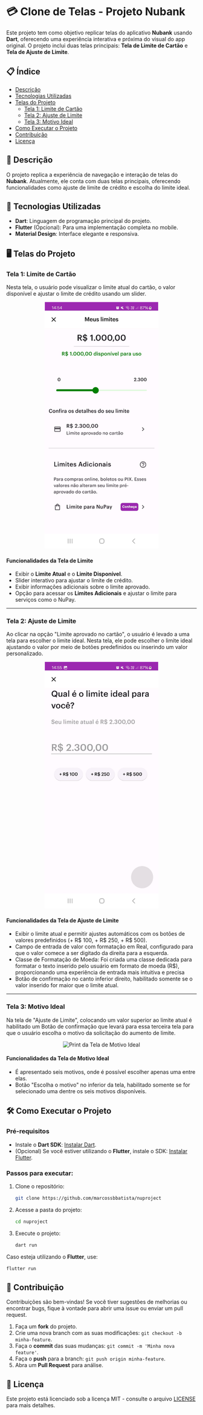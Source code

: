 # 💳 Clone de Telas - Projeto Nubank

Este projeto tem como objetivo replicar telas do aplicativo **Nubank** usando **Dart**, oferecendo uma experiência interativa e próxima do visual do app original. O projeto inclui duas telas principais: **Tela de Limite de Cartão** e **Tela de Ajuste de Limite**.

## 📋 Índice
- [Descrição](#-descrição)
- [Tecnologias Utilizadas](#-tecnologias-utilizadas)
- [Telas do Projeto](#-telas-do-projeto)
    - [Tela 1: Limite de Cartão](#tela-1-limite-de-cartão)
    - [Tela 2: Ajuste de Limite](#tela-2-ajuste-de-limite)
    - [Tela 3: Motivo Ideal](#tela-3-motivo-ideal)
- [Como Executar o Projeto](#-como-executar-o-projeto)
- [Contribuição](#-contribuição)
- [Licença](#-licença)

## 📄 Descrição

O projeto replica a experiência de navegação e interação de telas do **Nubank**. Atualmente, ele conta com duas telas principais, oferecendo funcionalidades como ajuste de limite de crédito e escolha do limite ideal.

## 🚀 Tecnologias Utilizadas

- **Dart**: Linguagem de programação principal do projeto.
- **Flutter** (Opcional): Para uma implementação completa no mobile.
- **Material Design**: Interface elegante e responsiva.

## 🖥️ Telas do Projeto

### Tela 1: Limite de Cartão

Nesta tela, o usuário pode visualizar o limite atual do cartão, o valor disponível e ajustar o limite de crédito usando um slider.

<div align="center">
  <img src="images/nulimite.jpeg" alt="Print da Tela de Limite" width="300"/>
</div>

#### Funcionalidades da Tela de Limite

- Exibir o **Limite Atual** e o **Limite Disponível**.
- Slider interativo para ajustar o limite de crédito.
- Exibir informações adicionais sobre o limite aprovado.
- Opção para acessar os **Limites Adicionais** e ajustar o limite para serviços como o NuPay.

---

### Tela 2: Ajuste de Limite

Ao clicar na opção "Limite aprovado no cartão", o usuário é levado a uma tela para escolher o limite ideal. Nesta tela, ele pode escolher o limite ideal ajustando o valor por meio de botões predefinidos ou inserindo um valor personalizado.

<div align="center">
  <img src="images/limite_ideal.jpeg" alt="Print da Tela de Ajuste de Limite" width="300"/>
</div>

#### Funcionalidades da Tela de Ajuste de Limite

- Exibir o limite atual e permitir ajustes automáticos com os botões de valores predefinidos (+ R$ 100, + R$ 250, + R$ 500).
- Campo de entrada de valor com formatação em Real, configurado para que o valor comece a ser digitado da direita para a esquerda.
- Classe de Formatação de Moeda: Foi criada uma classe dedicada para formatar o texto inserido pelo usuário em formato de moeda (R$), proporcionando uma experiência de entrada mais intuitiva e precisa
- Botão de confirmação no canto inferior direito, habilitado somente se o valor inserido for maior que o limite atual.

---

### Tela 3: Motivo Ideal

Na tela de "Ajuste de Limite", colocando um valor superior ao limite atual é habilitado um Botão de confirmação que levará para essa terceira tela para que o usuário escolha o motivo da solicitação do aumento de limite.

<div align="center">
  <img src="images/motivo_ideal.jpeg" alt="Print da Tela de Motivo Ideal" width="300"/>
</div>

#### Funcionalidades da Tela de Motivo Ideal

- É apresentado seis motivos, onde é possível escolher apenas uma entre elas.
- Botão "Escolha o motivo" no inferior da tela, habilitado somente se for selecionado uma dentre os seis motivos disponíveis.

## 🛠️ Como Executar o Projeto

### Pré-requisitos

- Instale o **Dart SDK**: [Instalar Dart](https://dart.dev/get-dart).
- (Opcional) Se você estiver utilizando o **Flutter**, instale o SDK: [Instalar Flutter](https://flutter.dev/docs/get-started/install).

### Passos para executar:

1. Clone o repositório:
   ```bash
   git clone https://github.com/marcossbbatista/nuproject
   ```

2. Acesse a pasta do projeto:
   ```bash
   cd nuproject
   ```

3. Execute o projeto:
   ```bash
   dart run
   ```

Caso esteja utilizando o **Flutter**, use:
   ```bash
   flutter run
   ```

## 🤝 Contribuição

Contribuições são bem-vindas! Se você tiver sugestões de melhorias ou encontrar bugs, fique à vontade para abrir uma issue ou enviar um pull request.

1. Faça um **fork** do projeto.
2. Crie uma nova branch com as suas modificações: `git checkout -b minha-feature`.
3. Faça o **commit** das suas mudanças: `git commit -m 'Minha nova feature'`.
4. Faça o **push** para a branch: `git push origin minha-feature`.
5. Abra um **Pull Request** para análise.

## 📜 Licença

Este projeto está licenciado sob a licença MIT - consulte o arquivo [LICENSE](LICENSE) para mais detalhes.
